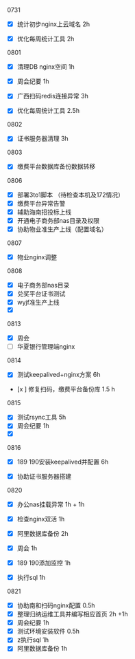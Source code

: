 0731

- [x] 统计初步nginx上云域名 2h
- [x] 优化每周统计工具 2h



0801

- [x] 清理DB nginx空间 1h
- [x] 周会纪要 1h
- [x] 广西扫码redis连接异常 3h
- [x] 优化每周统计工具 2.5h



0802

- [x] 证书服务器清理 3h

0803

- [x] 缴费平台数据库备份数据转移

0806

- [x] 部署3to1脚本  （待检查本机及172情况）
- [x] 缴费平台异常告警
- [x] 辅助海南招投标上线
- [x] 开通电子商务部nas目录及权限
- [x] 协助物业准生产上线（配置域名）

0807

- [x] 物业nginx调整

0808

- [x] 电子商务部nas目录
- [x] 兑奖平台证书测试
- [x] wyjf准生产上线
- [x] ​

0813
- [x] ​周会 
- [ ] 华夏银行管理端nginx

0814
- [x] 测试keepalived+nginx方案  6h
- [x ] 修复扫码，缴费平台备份库  1.5 h

0815

- [x] 测试rsync工具 5h
- [x] 周会纪要 1h
- [x] ​

0816

- [x] 189 190安装keepalived并配置  6h
- [x] 协助证书服务器搭建



0820

- [x] 办公nas挂载异常 1h + 1h
- [x] 检查nginx双活 1h
- [x] 阿里数据库备份 2h
- [x] 周会 1h
- [x] 189 190添加监控 1h
- [x] 执行sql 1h




0821

- [x] 协助南和扫码nginx配置 0.5h
- [x] 整理归纳运维工具并编写相应首页 2h +1h
- [x] 周会纪要 1h
- [x] 测试环境安装软件 0.5h
- [x] z执行sql 1h
- [x] 阿里数据库备份 1h